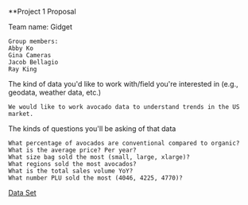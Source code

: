 **Project 1 Proposal

Team name: Gidget

```
Group members:
Abby Ko
Gina Cameras
Jacob Bellagio
Ray King
```


The kind of data you'd like to work with/field you're interested in (e.g., geodata, weather data, etc.)


 ```We would like to work avocado data to understand trends in the US market.```


The kinds of questions you'll be asking of that data

```
What percentage of avocados are conventional compared to organic?
What is the average price? Per year?
What size bag sold the most (small, large, xlarge)?
What regions sold the most avocados?
What is the total sales volume YoY?
What number PLU sold the most (4046, 4225, 4770)?
```

[Data Set](https://www.kaggle.com/neuromusic/avocado-prices)

